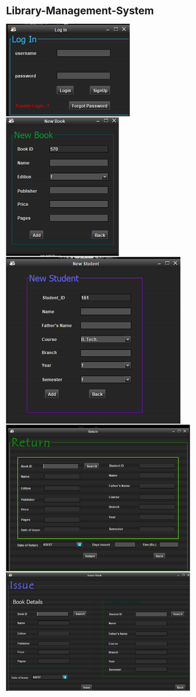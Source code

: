 # Library-Management-System


<img src="https://github.com/aman210697/Library-Management-System/blob/master/Login.png"/>
<img src="https://github.com/aman210697/Library-Management-System/blob/master/NewBook.png"/>
<img src="https://github.com/aman210697/Library-Management-System/blob/master/NewStudent.png"/>
<img src="https://github.com/aman210697/Library-Management-System/blob/master/Return.png"/>
<img src="https://github.com/aman210697/Library-Management-System/blob/master/Issue.png"/>
